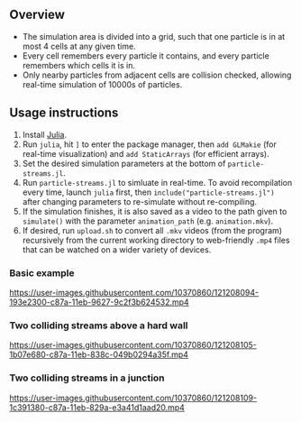 ##  Overview

* The simulation area is divided into a grid, such that one particle is in at most 4 cells at any given time.
* Every cell remembers every particle it contains, and every particle remembers which cells it is in.
* Only nearby particles from adjacent cells are collision checked, allowing real-time simulation of 10000s of particles. 

## Usage instructions

1. Install [Julia](https://julialang.org/).
2. Run `julia`, hit `]` to enter the package manager, then `add GLMakie` (for real-time visualization) and `add StaticArrays` (for efficient arrays).
3. Set the desired simulation parameters at the bottom of `particle-streams.jl`.
4. Run `particle-streams.jl` to simluate in real-time. To avoid recompilation every time, launch `julia` first, then `include("particle-streams.jl")` after changing parameters to re-simulate without re-compiling.
5. If the simulation finishes, it is also saved as a video to the path given to `simulate()` with the parameter `animation_path` (e.g. `animation.mkv`).
6. If desired, run `upload.sh` to convert all `.mkv` videos (from the program) recursively from the current working directory to web-friendly `.mp4` files that can be watched on a wider variety of devices.

### Basic example

https://user-images.githubusercontent.com/10370860/121208094-193e2300-c87a-11eb-9627-9c2f3b624532.mp4

### Two colliding streams above a hard wall

https://user-images.githubusercontent.com/10370860/121208105-1b07e680-c87a-11eb-838c-049b0294a35f.mp4

### Two colliding streams in a junction

https://user-images.githubusercontent.com/10370860/121208109-1c391380-c87a-11eb-829a-e3a41d1aad20.mp4
